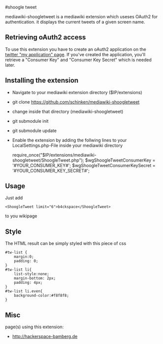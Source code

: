 #shoogle tweet

mediawiki-shoogletweet is a mediawiki extension which useses OAuth2 for authentication. it displays the current tweets of a given screen name.

## Retrieving oAuth2 access

To use this extension you have to create an oAuth2 application on the [twitter "my application" page](https://dev.twitter.com/apps). If you've created the application, you'll retrieve a "Consumer Key" and "Consumer Key Secret" which is needed later.

## Installing the extension

- Navigate to your mediawiki extension directory ($IP/extensions)
- git clone https://github.com/schinken/mediawiki-shoogletweet
- change inside that directory (mediawiki-shoogletweet)
- git submodule init
- git submodule update
- Enable the extension by adding the follwing lines to your LocalSettings.php-File inside your mediawiki directory

    require_once("$IP/extensions/mediawiki-shoogletweet/ShoogleTweet.php");
    $wgShoogleTweetConsumerKey = '#YOUR_CONSUMER_KEY#';
    $wgShoogleTweetConsumerKeySecret = '#YOUR_CONSUMER_KEY_SECRET#';


## Usage

Just add

    <ShoogleTweet limit="6">b4ckspace</ShoogleTweet>

to you wikipage

## Style

The HTML result can be simply styled with this piece of css

    #tw-list {
        margin:0;
        padding: 0;
    }
    #tw-list li{
        list-style:none;
        margin-bottom: 2px;
        padding: 4px;
    }
    #tw-list li.even{
        background-color:#f8f8f8;
    }

## Misc

page(s) using this extension:

* http://hackerspace-bamberg.de
